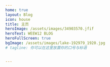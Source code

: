 ```yaml
---
home: true
layout: Blog
icon: house
title: 主页
heroImage: /assets/images/34903570.jfif
heroText: WEEW12 BLOG
heroFullScreen: true
bgImage: /assets/images/lake-192979_1920.jpg
# tagline: 你可以在这里放置你的口号与标语


---
```

